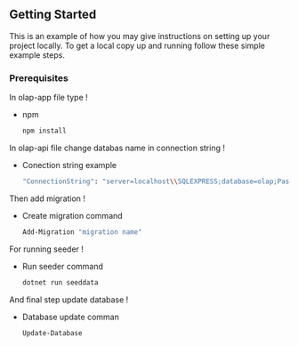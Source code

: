 
<!-- GETTING STARTED -->
## Getting Started

This is an example of how you may give instructions on setting up your project locally.
To get a local copy up and running follow these simple example steps.

### Prerequisites

In olap-app file type !
* npm
  ```sh
  npm install
  ```
  
In olap-api file change databas name in connection string !
* Conection string example
  ```sh
  "ConnectionString": "server=localhost\\SQLEXPRESS;database=olap;Password=;Trusted_Connection=true;TrustServerCertificate=true"
  ```
  
Then add migration !
* Create migration command
  ```sh
  Add-Migration "migration name"
  ```
For running seeder !
* Run seeder command
  ```sh
  dotnet run seeddata
  ```
And final step update database !
* Database update comman
  ```sh
  Update-Database
  ```
  
